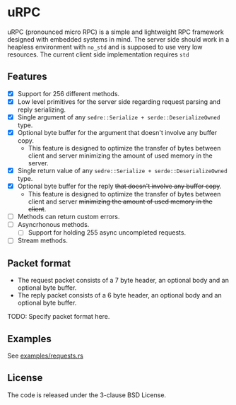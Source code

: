 # uRPC

uRPC (pronounced micro RPC) is a simple and lightweight RPC framework designed
with embedded systems in mind.  The server side should work in a heapless
environment with `no_std` and is supposed to use very low resources.  The
current client side implementation requires `std`

## Features

- [x] Support for 256 different methods.
- [x] Low level primitives for the server side regarding request parsing and
  reply serializing.
- [x] Single argument of any `sedre::Serialize + serde::DeserializeOwned` type.
- [x] Optional byte buffer for the argument that doesn't involve any buffer copy.
    - This feature is designed to optimize the transfer of bytes between client
      and server minimizing the amount of used memory in the server.
- [x] Single return value of any `sedre::Serialize + serde::DeserializeOwned` type.
- [x] Optional byte buffer for the reply ~~that doesn't involve any buffer copy~~.
    - This feature is designed to optimize the transfer of bytes between client
      and server ~~minimizing the amount of used memory in the client~~.
- [ ] Methods can return custom errors.
- [ ] Asyncrhonous methods.
    - [ ] Support for holding 255 async uncompleted requests.
- [ ] Stream methods.

## Packet format

- The request packet consists of a 7 byte header, an optional body and an
  optional byte buffer.
- The reply packet consists of a 6 byte header, an optional body and an
  optional byte buffer.

TODO: Specify packet format here.

## Examples

See [examples/requests.rs](requests.rs)

## License

The code is released under the 3-clause BSD License.
